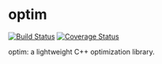 # optim

[![Build Status](https://travis-ci.org/kthohr/optim.svg?branch=master)](https://travis-ci.org/kthohr/optim)
[![Coverage Status](https://codecov.io/github/kthohr/optim/coverage.svg?branch=master)](https://codecov.io/github/kthohr/optim?branch=master)

optim: a lightweight C++ optimization library.
